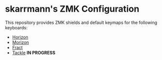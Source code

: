 # skarrmann's ZMK Configuration

This repository provides ZMK shields and default keymaps for the following keyboards:

* [Horizon](https://github.com/skarrmann/horizon)
* [Morizon](https://github.com/skarrmann/morizon)
* [Fract](https://github.com/skarrmann/fract)
* [Tackle](https://github.com/skarrmann/tackle) **IN PROGRESS**